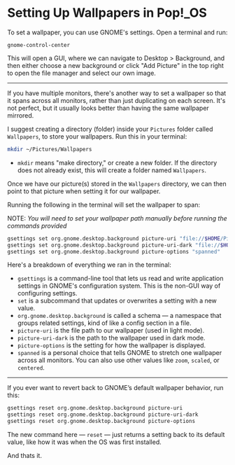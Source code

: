 # Setting Up Wallpapers in Pop!_OS

To set a wallpaper, you can use GNOME's settings.
Open a terminal and run:

`gnome-control-center`

This will open a GUI, where we can navigate to Desktop > Background, and then either choose a new background or click "Add Picture" in the top right to open the file manager and select our own image.

---

If you have multiple monitors, there's another way to set a wallpaper so that it spans across all monitors, rather than just duplicating on each screen. It's not perfect, but it usually looks better than having the same wallpaper mirrored.

I suggest creating a directory (folder) inside your `Pictures` folder called `Wallpapers`, to store your wallpapers.
Run this in your terminal:

```bash
mkdir ~/Pictures/Wallpapers
```
- `mkdir` means "make directory," or create a new folder. If the directory does not already exist, this will create a folder named `Wallpapers`.

Once we have our picture(s) stored in the `Wallpapers` directory, we can then point to that picture when setting it for our wallpaper.

Running the following in the terminal will set the wallpaper to span:

NOTE: *You will need to set your wallpaper path manually before running the commands provided*

```bash
gsettings set org.gnome.desktop.background picture-uri "file://$HOME/Pictures/Wallpapers/YourWallpaperHere.jpg"
gsettings set org.gnome.desktop.background picture-uri-dark "file://$HOME/Pictures/Wallpapers/YourWallpaperHere.jpg"
gsettings set org.gnome.desktop.background picture-options "spanned"
```

Here's a breakdown of everything we ran in the terminal:
- `gsettings` is a command-line tool that lets us read and write application settings in GNOME's configuration system. This is the non-GUI way of configuring settings.
- `set` is a subcommand that updates or overwrites a setting with a new value.
- `org.gnome.desktop.background` is called a schema — a namespace that groups related settings, kind of like a config section in a file.
- `picture-uri` is the file path to our wallpaper (used in light mode).
- `picture-uri-dark` is the path to the wallpaper used in dark mode.
- `picture-options` is the setting for how the wallpaper is displayed.
- `spanned` is a personal choice that tells GNOME to stretch one wallpaper across all monitors. You can also use other values like `zoom`, `scaled`, or `centered`.

---

If you ever want to revert back to GNOME’s default wallpaper behavior, run this:

```bash
gsettings reset org.gnome.desktop.background picture-uri
gsettings reset org.gnome.desktop.background picture-uri-dark
gsettings reset org.gnome.desktop.background picture-options
```

The new command here — `reset` — just returns a setting back to its default value, like how it was when the OS was first installed.

And thats it.
